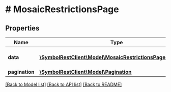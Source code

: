 # # MosaicRestrictionsPage

## Properties

Name | Type | Description | Notes
------------ | ------------- | ------------- | -------------
**data** | [**\SymbolRestClient\Model\MosaicRestrictionsPageDataInner[]**](MosaicRestrictionsPageDataInner.md) | Array of mosaic restrictions. |
**pagination** | [**\SymbolRestClient\Model\Pagination**](Pagination.md) |  |

[[Back to Model list]](../../README.md#models) [[Back to API list]](../../README.md#endpoints) [[Back to README]](../../README.md)
